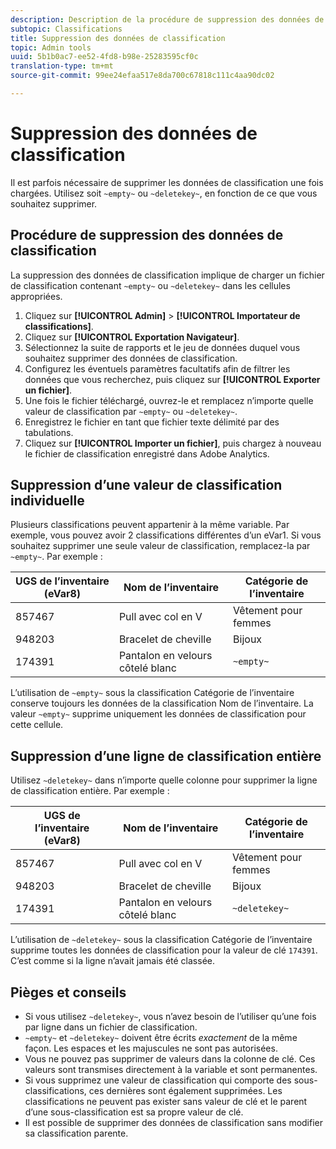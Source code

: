 ```yaml
---
description: Description de la procédure de suppression des données de classification.
subtopic: Classifications
title: Suppression des données de classification
topic: Admin tools
uuid: 5b1b0ac7-ee52-4fd8-b98e-25283595cf0c
translation-type: tm+mt
source-git-commit: 99ee24efaa517e8da700c67818c111c4aa90dc02

---
```



# Suppression des données de classification

Il est parfois nécessaire de supprimer les données de classification une fois chargées. Utilisez soit `~empty~` ou `~deletekey~`, en fonction de ce que vous souhaitez supprimer.

## Procédure de suppression des données de classification

La suppression des données de classification implique de charger un fichier de classification contenant `~empty~` ou `~deletekey~` dans les cellules appropriées.

1. Cliquez sur **[!UICONTROL Admin]** > **[!UICONTROL Importateur de classifications]**.
1. Cliquez sur **[!UICONTROL Exportation Navigateur]**.
1. Sélectionnez la suite de rapports et le jeu de données duquel vous souhaitez supprimer des données de classification.
1. Configurez les éventuels paramètres facultatifs afin de filtrer les données que vous recherchez, puis cliquez sur **[!UICONTROL Exporter un fichier]**.
1. Une fois le fichier téléchargé, ouvrez-le et remplacez n’importe quelle valeur de classification par `~empty~` ou `~deletekey~`.
1. Enregistrez le fichier en tant que fichier texte délimité par des tabulations.
1. Cliquez sur **[!UICONTROL Importer un fichier]**, puis chargez à nouveau le fichier de classification enregistré dans Adobe Analytics.

## Suppression d’une valeur de classification individuelle

Plusieurs classifications peuvent appartenir à la même variable. Par exemple, vous pouvez avoir 2 classifications différentes d’un eVar1. Si vous souhaitez supprimer une seule valeur de classification, remplacez-la par `~empty~`. Par exemple :

| UGS de l’inventaire (eVar8) | Nom de l’inventaire | Catégorie de l’inventaire |
| --- | --- | --- |
| 857467 | Pull avec col en V | Vêtement pour femmes |
| 948203 | Bracelet de cheville | Bijoux |
| 174391 | Pantalon en velours côtelé blanc | `~empty~` |

L’utilisation de `~empty~` sous la classification Catégorie de l’inventaire conserve toujours les données de la classification Nom de l’inventaire. La valeur `~empty~` supprime uniquement les données de classification pour cette cellule.

## Suppression d’une ligne de classification entière

Utilisez `~deletekey~` dans n’importe quelle colonne pour supprimer la ligne de classification entière. Par exemple :

| UGS de l’inventaire (eVar8) | Nom de l’inventaire | Catégorie de l’inventaire |
| --- | --- | --- |
| 857467 | Pull avec col en V | Vêtement pour femmes |
| 948203 | Bracelet de cheville | Bijoux |
| 174391 | Pantalon en velours côtelé blanc | `~deletekey~` |

L’utilisation de `~deletekey~` sous la classification Catégorie de l’inventaire supprime toutes les données de classification pour la valeur de clé `174391`. C’est comme si la ligne n’avait jamais été classée.

## Pièges et conseils

* Si vous utilisez `~deletekey~`, vous n’avez besoin de l’utiliser qu’une fois par ligne dans un fichier de classification.
* `~empty~` et `~deletekey~` doivent être écrits *exactement* de la même façon. Les espaces et les majuscules ne sont pas autorisées.
* Vous ne pouvez pas supprimer de valeurs dans la colonne de clé. Ces valeurs sont transmises directement à la variable et sont permanentes.
* Si vous supprimez une valeur de classification qui comporte des sous-classifications, ces dernières sont également supprimées. Les classifications ne peuvent pas exister sans valeur de clé et le parent d’une sous-classification est sa propre valeur de clé.
* Il est possible de supprimer des données de classification sans modifier sa classification parente.
